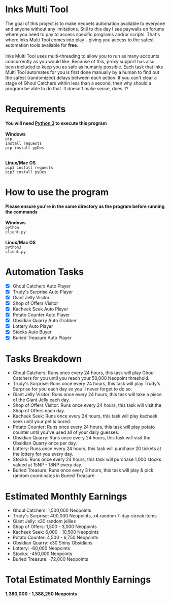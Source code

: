 # Inks Multi Tool
The goal of this project is to make neopets automation available to everyone and anyone without any limitations. Still to this day I see paywalls on forums where you need to pay to access specific programs and/or scripts. That's where Inks Multi Tool comes into play - giving you access to the safest automation tools available for <b>free</b>.<br><br>
Inks Multi Tool uses multi-threading to allow you to run as many accounts concurrently as you would like. Because of this, proxy support has also been included to keep you as safe as humanly possible. Each task that Inks Multi Tool automates for you is first done manually by a human to find out the safest (randomized) delays between each action. If you can't clear a stage of Ghoul Catchers within less than a second, then why should a program be able to do that. It doesn't make sense, does it?

# Requirements
<b>You will need [Python 3](https://www.python.org/downloads/) to execute this program</b><br><br>
<b>Windows</b><br>
<code>pip install requests</code>
<br>
<code>pip install pyDes</code><br><br>

<b>Linux/Mac OS</b><br>
<code>pip3 install requests</code>
<br>
<code>pip3 install pyDes</code>

# How to use the program
<b>Please ensure you're in the same directory as the program before running the commands</b><br><br>
<b>Windows</b><br>
<code>python client.py</code><br><br>
<b>Linux/Mac OS</b><br>
<code>python3 client.py</code>

# Automation Tasks
- [x] Ghoul Catchers Auto Player
- [x] Trudy's Surprise Auto Player
- [x] Giant Jelly Visitor
- [x] Shop of Offers Visitor
- [x] Kacheek Seek Auto Player
- [x] Potato Counter Auto Player
- [x] Obsidian Quarry Auto Grabber
- [x] Lottery Auto Player
- [x] Stocks Auto Buyer
- [x] Buried Treasure Auto Player 

# Tasks Breakdown
- Ghoul Catchers: Runs once every 24 hours, this task will play Ghoul Catchers for you until you reach your 50,000 Neopoint threshold.
- Trudy's Surprise: Runs once every 24 hours, this task will play Trudy's Surprise for you each day so you'll never forget to do so.
- Giant Jelly Visitor: Runs once every 24 hours, this task will take a piece of the Giant Jelly each day.
- Shop of Offers Visitor: Runs once every 24 hours, this task will visit the Shop of Offers each day.
- Kacheek Seek: Runs once every 24 hours, this task will play kacheek seek until your pet is bored.
- Potato Counter: Runs once every 24 hours, this task will play potato counter until you've used all of your daily guesses.
- Obsidian Quarry: Runs once every 24 hours, this task will visit the Obsidian Quarry once per day.
- Lottery: Runs once every 24 hours, this task will purchase 20 tickets at the lottery for you every day.
- Stocks: Runs once every 24 hours, this task will purchase 1,000 stocks valued at 15NP - 18NP every day.
- Buried Treasure: Runs once every 3 hours, this task will play & pick random coordinates in Buried Treasure

# Estimated Monthly Earnings
- Ghoul Catchers: 1,500,000 Neopoints
- Trudy's Surprise: 400,000 Neopoints, x4 random 7-day-streak items
- Giant Jelly: x30 random jellies
- Shop of Offers: 1,500 - 3,000 Neopoints
- Kacheek Seek: 6,000 - 10,500 Neopoints
- Potato Counter: 4,500 - 6,750 Neopoints
- Obsidian Quarry: x30 Shiny Obsidians
- Lottery: -60,000 Neopoints
- Stocks: -450,000 Neopoints
- Buried Treasure: -72,000 Neopoints

# Total Estimated Monthly Earnings
<b>1,380,000 - 1,388,250 Neopoints</b>
